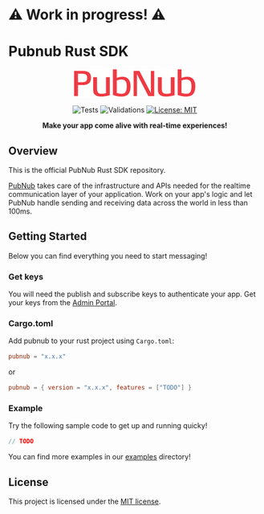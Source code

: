 # :warning: Work in progress! :warning:

# Pubnub Rust SDK

<div align = "center">

![PubNub](logo.svg)

![Tests](https://github.com/pubnub/rust/actions/workflows/run-tests.yml/badge.svg)
![Validations](https://github.com/pubnub/rust/actions/workflows/run-validations.yml/badge.svg)
[![License: MIT](https://img.shields.io/badge/License-MIT-yellow.svg)](https://github.com/pubnub/rust/LICENSE)

**Make your app come alive with real-time experiences!**
</div>

## Overview

This is the official PubNub Rust SDK repository.

[PubNub](https://www.pubnub.com/) takes care of the infrastructure and APIs needed for the realtime communication layer of your application. Work on your app's logic and let PubNub handle sending and receiving data across the world in less than 100ms.

## Getting Started

Below you can find everything you need to start messaging!

### Get keys

You will need the publish and subscribe keys to authenticate your app. Get your keys from the [Admin Portal](https://dashboard.pubnub.com/login).

### Cargo.toml

Add pubnub to your rust project using `Cargo.toml`:

```toml
pubnub = "x.x.x"
```

or 

```toml
pubnub = { version = "x.x.x", features = ["TODO"] }
```

### Example

Try the following sample code to get up and running quicky!

```rust
// TODO
```

You can find more examples in our [examples](TODO) directory!


## License

This project is licensed under the [MIT license].

[MIT license]: https://github.com/tokio-rs/tokio/blob/master/LICENSE

